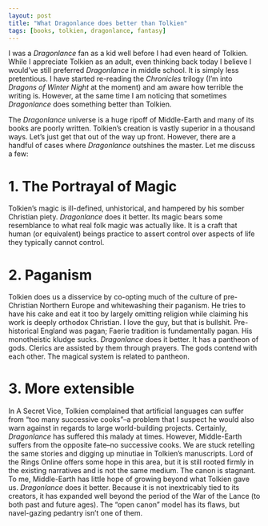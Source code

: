 ```yaml
---
layout: post
title: "What Dragonlance does better than Tolkien"
tags: [books, tolkien, dragonlance, fantasy]
---
```

I was a _Dragonlance_ fan as a kid well before I had even heard of Tolkien. While I appreciate Tolkien as an adult, even thinking back today I believe I would’ve still preferred _Dragonlance_ in middle school. It is simply less pretentious. I have started re-reading the _Chronicles_ trilogy (I’m into _Dragons of Winter Night_ at the moment) and am aware how terrible the writing is. However, at the same time I am noticing that sometimes _Dragonlance_ does something better than Tolkien.

The _Dragonlance_ universe is a huge ripoff of Middle-Earth and many of its books are poorly written. Tolkien’s creation is vastly superior in a thousand ways. Let’s just get that out of the way up front. However, there are a handful of cases where _Dragonlance_ outshines the master. Let me discuss a few:

# 1. The Portrayal of Magic

Tolkien’s magic is ill-defined, unhistorical, and hampered by his somber Christian piety. _Dragonlance_ does it better. Its magic bears some resemblance to what real folk magic was actually like. It is a craft that human (or equivalent) beings practice to assert control over aspects of life they typically cannot control.

# 2. Paganism

Tolkien does us a disservice by co-opting much of the culture of pre-Christian Northern Europe and whitewashing their paganism. He tries to have his cake and eat it too by largely omitting religion while claiming his work is deeply orthodox Christian. I love the guy, but that is bullshit. Pre-historical England was pagan; Faerie tradition is fundamentally pagan. His monotheistic kludge sucks. _Dragonlance_ does it better. It has a pantheon of gods. Clerics are assisted by them through prayers. The gods contend with each other. The magical system is related to pantheon.

# 3. More extensible

In A Secret Vice, Tolkien complained that artificial languages can suffer from “too many successive cooks”–a problem that I suspect he would also warn against in regards to large world-building projects. Certainly, _Dragonlance_ has suffered this malady at times. However, Middle-Earth suffers from the opposite fate–no successive cooks. We are stuck retelling the same stories and digging up minutiae in Tolkien’s manuscripts. Lord of the Rings Online offers some hope in this area, but it is still rooted firmly in the existing narratives and is not the same medium. The canon is stagnant. To me, Middle-Earth has little hope of growing beyond what Tolkien gave us. _Dragonlance_ does it better. Because it is not inextricably tied to its creators, it has expanded well beyond the period of the War of the Lance (to both past and future ages). The “open canon” model has its flaws, but navel-gazing pedantry isn’t one of them.
